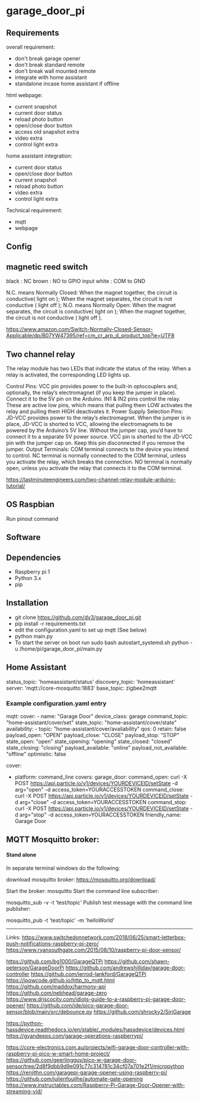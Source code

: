 # garage_door_pi

## Requirements

overall requirement:
- don't break garage opener
- don't break standard remote
- don't break wall mounted remote
- integrate with home assistant
- standalone incase home assistant if offline

html webpage:
- current snapshot
- current door status
- reload photo button
- open/close door button
- access old snapshot extra
- video extra
- control light extra

home assistant integration:
- current door status
- open/close door button
- current snapshot
- reload photo button
- video extra
- control light extra

Technical requirement:
- mqtt
- webpage

## Config


## magnetic reed switch
black : NC
brown : NO to GPIO input
white : COM to GND

N.C. means Normally Closed: 
When the magnet together, the circuit is conductive( light on ); 
When the magnet separates, the circuit is not conductive ( light off );
N.O. means Normally Open: 
When the magnet separates, the circuit is conductive( light on );
When the magnet together, the circuit is not conductive ( light off ).

https://www.amazon.com/Switch-Normally-Closed-Sensor-Applicable/dp/B07YW47395/ref=cm_cr_arp_d_product_top?ie=UTF8

## Two channel relay
The relay module has two LEDs that indicate the status of the relay. When a relay is activated, the corresponding LED lights up.

Control Pins:
VCC pin provides power to the built-in optocouplers and, optionally, the relay’s electromagnet (if you keep the jumper in place). Connect it to the 5V pin on the Arduino.
IN1 & IN2 pins control the relay. These are active low pins, which means that pulling them LOW activates the relay and pulling them HIGH deactivates it.
Power Supply Selection Pins:
JD-VCC provides power to the relay’s electromagnet. When the jumper is in place, JD-VCC is shorted to VCC, allowing the electromagnets to be powered by the Arduino’s 5V line. Without the jumper cap, you’d have to connect it to a separate 5V power source.
VCC pin is shorted to the JD-VCC pin with the jumper cap on. Keep this pin disconnected if you remove the jumper.
Output Terminals:
COM terminal connects to the device you intend to control.
NC terminal is normally connected to the COM terminal, unless you activate the relay, which breaks the connection.
NO terminal is normally open, unless you activate the relay that connects it to the COM terminal.

https://lastminuteengineers.com/two-channel-relay-module-arduino-tutorial/

## OS Raspbian
Run pinout command

## Software

## Dependencies
- Raspberry pi 1
- Python 3.x
- pip

## Installation  
- git clone https://github.com/dv3/garage_door_pi.git
- pip install -r requirements.txt
- edit the configuration.yaml to set up mqtt (See below)
- python main.py
- To start the server on boot run sudo bash autostart_systemd.sh
python -u /home/pi/garage_door_pi/main.py

## Home Assistant
status_topic: 'homeassistant/status'
discovery_topic: 'homeassistant'
server: 'mqtt://core-mosquitto:1883'
base_topic: zigbee2mqtt

### Example configuration.yaml entry
mqtt:
  cover:
    - name: "Garage Door"
      device_class: garage
      command_topic: "home-assistant/cover/set"
      state_topic: "home-assistant/cover/state"
      availability:
        - topic: "home-assistant/cover/availability"
      qos: 0
      retain: false
      payload_open: "OPEN"
      payload_close: "CLOSE"
      payload_stop: "STOP"
      state_open: "open"
      state_opening: "opening"
      state_closed: "closed"
      state_closing: "closing"
      payload_available: "online"
      payload_not_available: "offline"
      optimistic: false

cover:
- platform: command_line
  covers:
    garage_door:
      command_open: curl -X POST https://api.particle.io/v1/devices/YOURDEVICEID/setState -d arg="open" -d access_token=YOURACCESSTOKEN
      command_close: curl -X POST https://api.particle.io/v1/devices/YOURDEVICEID/setState -d arg="close" -d access_token=YOURACCESSTOKEN
      command_stop: curl -X POST https://api.particle.io/v1/devices/YOURDEVICEID/setState -d arg="stop" -d access_token=YOURACCESSTOKEN
      friendly_name: Garage Door
      
## MQTT Mosquitto broker:

#### Stand  alone
In separate terminal windows do the following:

download mosquitto broker:
https://mosquitto.org/download/

Start the broker:
mosquitto
Start the command line subscriber:

mosquitto_sub -v -t 'test/topic'
Publish test message with the command line publisher:

mosquitto_pub -t 'test/topic' -m 'helloWorld'

------------
Links:
https://www.switchedonnetwork.com/2018/06/25/smart-letterbox-push-notifications-raspberry-pi-zero/
https://www.ryansouthgate.com/2015/08/10/raspberry-pi-door-sensor/

https://github.com/bg1000/GarageQTPi
https://github.com/shawn-peterson/GarageDoorPi
https://github.com/andrewshilliday/garage-door-controller
https://github.com/jerrod-lankford/GarageQTPi
https://jpowcode.github.io/http_to_mqtt.html
https://github.com/maddox/harmony-api
https://github.com/nebhead/garage-zero
https://www.driscocity.com/idiots-guide-to-a-raspberry-pi-garage-door-opener/
https://github.com/ide/pico-garage-door-sensor/blob/main/src/debounce.py
https://github.com/shrocky2/SiriGarage

https://python-hassdevice.readthedocs.io/en/stable/_modules/hassdevice/devices.html
https://gyandeeps.com/garage-operations-raspberrypi/

https://core-electronics.com.au/projects/wifi-garage-door-controller-with-raspberry-pi-pico-w-smart-home-project/
https://github.com/geerlingguy/pico-w-garage-door-sensor/tree/2d8f9dbb9d9e091c77c314781c34cf07a701e2f1/micropython
https://renjithn.com/garagepi-garage-opener-using-raspberry-pi/
https://github.com/julienfouilhe/automate-gate-opening
https://www.instructables.com/Raspberry-Pi-Garage-Door-Opener-with-streaming-vid/
